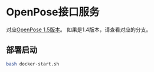 # OpenPose接口服务
对应[OpenPose 1.5版本](https://github.com/CMU-Perceptual-Computing-Lab/openpose/tree/v1.5.0)。 如果是1.4版本，请查看对应的分支。

## 部署启动

```sh
bash docker-start.sh
```
